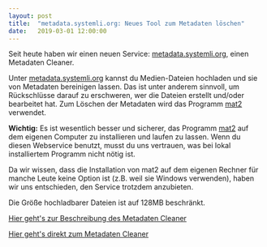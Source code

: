 ```yaml
---
layout: post
title:  "metadata.systemli.org: Neues Tool zum Metadaten löschen"
date:   2019-03-01 12:00:00
---
```


Seit heute haben wir einen neuen Service: <a target="_blank" href="https://metadata.systemli.org/">metadata.systemli.org</a>, einen Metadaten Cleaner.

Unter <a target="_blank" href="https://metadata.systemli.org/">metadata.systemli.org</a> kannst du Medien-Dateien hochladen und sie von Metadaten bereinigen lassen. Das ist unter anderem sinnvoll, um Rückschlüsse darauf zu erschweren, wer die Dateien erstellt und/oder bearbeitet hat. Zum Löschen der Metadaten wird das Programm <a href target="_blank" href="https://0xacab.org/jvoisin/mat2">mat2</a> verwendet.

<!--more-->

<strong>Wichtig:</strong> Es ist wesentlich besser und sicherer, das Programm <a href target="_blank" href="https://0xacab.org/jvoisin/mat2">mat2</a> auf dem eigenen Computer zu installieren und laufen zu lassen. Wenn du diesen Webservice benutzt, musst du uns vertrauen, was bei lokal installiertem Programm nicht nötig ist.

Da wir wissen, dass die Installation von mat2 auf dem eigenen Rechner für manche Leute keine Option ist (z.B. weil sie Windows verwenden), haben wir uns entschieden, den Service trotzdem anzubieten.

Die Größe hochladbarer Dateien ist auf 128MB beschränkt.

<a href="/service/metadata.html">Hier geht's zur Beschreibung des Metadaten Cleaner</a>

<a target="_blank" href="https://metadata.systemli.org">Hier geht's direkt zum Metadaten Cleaner</a>
